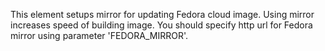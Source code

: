 This element setups mirror for updating Fedora cloud image. Using mirror increases speed of building image.
You should specify http url for Fedora mirror using parameter 'FEDORA_MIRROR'.
